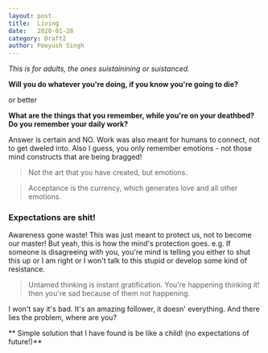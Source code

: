 ```yaml
---
layout: post
title:	Living
date:	2020-01-28
category: Draft2
author:	Peeyush Singh
---
```


*This is for adults, the ones suistainining or suistanced.*

**Will you do whatever you're doing, if you know you're going to die?**

or better

**What are the things that you remember, while you're on your deathbed? Do you remember your daily work?**

Answer is certain and NO. Work was also meant for humans to connect, not to get dweled into.
Also I guess, you only remember emotions - not those mind constructs that are being bragged!

> Not the art that you have created, but emotions.

> Acceptance is the currency, which generates love and all other emotions.

<!-- Everyone should ask these questions and themselves, and find their answers. -->

<!-- > If you have time, you will waste it. If you don't, you won't. - [Kapil Gupta](https://www.kapilguptamd.com/) -->


### Expectations are shit! 

Awareness gone waste! This was just meant to protect us, not to become our master! But yeah, this is how the mind's protection goes. e.g. If someone is disagreeing with you, you're mind is telling you either to shut this up or I am right or I won't talk to this stupid or develop some kind of resistance.
 
> Untamed thinking is instant gratification. You're happening thinking it! then you're sad because of them not happening.
 
I won't say it's bad. It's an amazing follower, it doesn' everything. And there lies the problem, where are you?


** Simple solution that I have found is be like a child! (no expectations of future!)**